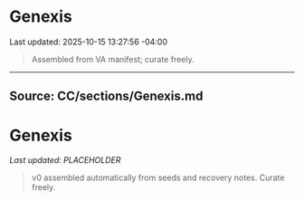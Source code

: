 # Genexis
Last updated: 2025-10-15 13:27:56 -04:00

> Assembled from VA manifest; curate freely.

---
## Source: CC/sections/Genexis.md
# Genexis
_Last updated: PLACEHOLDER_

> v0 assembled automatically from seeds and recovery notes. Curate freely.

<!-- GENEXIS-AUTO-INCLUDE -->



